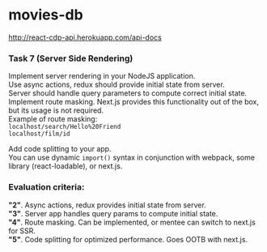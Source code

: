 # movies-db

http://react-cdp-api.herokuapp.com/api-docs

### Task 7 (Server Side Rendering)  
Implement server rendering in your NodeJS application.  
Use async actions, redux should provide initial state from server.  
Server should handle query parameters to compute correct initial state.  
Implement route masking. Next.js provides this functionality out of the box, but its usage is not required.  
Example of route masking:    
`localhost/search/Hello%20Friend`  
`localhost/film/id`  

  
Add code splitting to your app.  
You can use dynamic `import()` syntax in conjunction with webpack, some library (react-loadable), or next.js.  

### Evaluation criteria:
**"2"**. Async actions, redux provides initial state from server.  
**"3"**. Server app handles query params to compute initial state.  
**"4"**. Route masking. Can be implemented, or mentee can switch to next.js for SSR.  
**"5"**. Code splitting for optimized performance. Goes OOTB with next.js.

